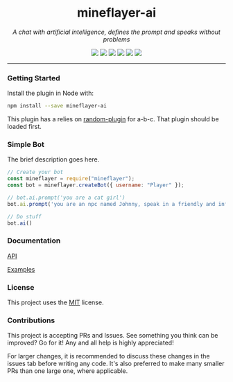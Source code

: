 <h1 align="center">mineflayer-ai</h1>
<p align="center"><i>A chat with artificial intelligence, defines the prompt and speaks without problems</i></p>

<p align="center">
  <img src="https://github.com/TheDudeFromCI/mineflayer-plugin-template/workflows/Build/badge.svg" />
  <img src="https://img.shields.io/npm/v/mineflayer-plugin-template" />
  <img src="https://img.shields.io/github/repo-size/TheDudeFromCI/mineflayer-plugin-template" />
  <img src="https://img.shields.io/npm/dm/mineflayer-plugin-template" />
  <img src="https://img.shields.io/github/contributors/TheDudeFromCI/mineflayer-plugin-template" />
  <img src="https://img.shields.io/github/license/TheDudeFromCI/mineflayer-plugin-template" />
</p>

---

### Getting Started

Install the plugin in Node with:
```bash
npm install --save mineflayer-ai
```

This plugin has a relies on [random-plugin]() for a-b-c. That plugin should be loaded first.

### Simple Bot

The brief description goes here.

```js
// Create your bot
const mineflayer = require("mineflayer");
const bot = mineflayer.createBot({ username: "Player" });

// bot.ai.prompt('you are a cat girl')
bot.ai.prompt('you are an npc named Johnny, speak in a friendly and informative')

// Do stuff
bot.ai()
```

### Documentation

[API](https://github.com/AnonymoDGH/mineflayer-ai/blob/master/docs/api.md)

[Examples](https://github.com/AnonymoDGH/mineflayer-ai/tree/master/examples)

### License

This project uses the [MIT](https://github.com/TheDudeFromCI/mineflayer-plugin-template/blob/master/LICENSE) license.

### Contributions

This project is accepting PRs and Issues. See something you think can be improved? Go for it! Any and all help is highly appreciated!

For larger changes, it is recommended to discuss these changes in the issues tab before writing any code. It's also preferred to make many smaller PRs than one large one, where applicable.
